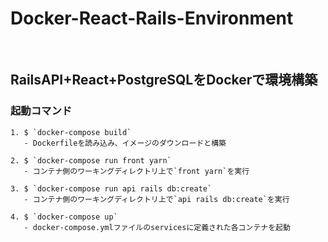 # Docker-React-Rails-Environment
<br>

## RailsAPI+React+PostgreSQLをDockerで環境構築

### 起動コマンド

~~~docker
1. $ `docker-compose build`
   - Dockerfileを読み込み、イメージのダウンロードと構築

2. $ `docker-compose run front yarn`
   - コンテナ側のワーキングディレクトリ上で`front yarn`を実行
  
3. $ `docker-compose run api rails db:create`
   - コンテナ側のワーキングディレクトリ上で`api rails db:create`を実行
  
4. $ `docker-compose up`
   - docker-compose.ymlファイルのservicesに定義された各コンテナを起動

